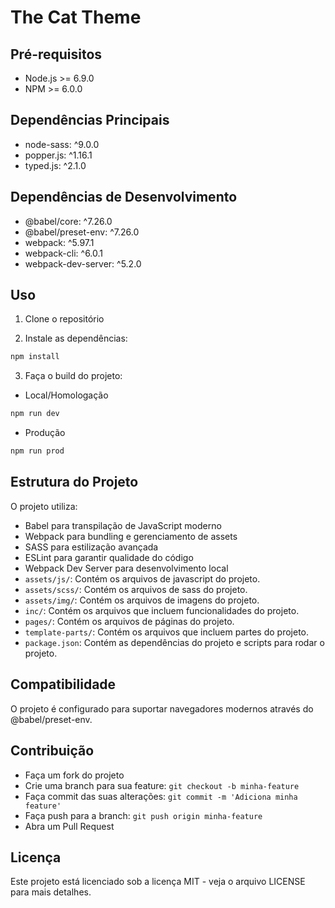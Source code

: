 # The Cat Theme

## Pré-requisitos

- Node.js >= 6.9.0
- NPM >= 6.0.0

## Dependências Principais

- node-sass: ^9.0.0
- popper.js: ^1.16.1 
- typed.js: ^2.1.0

## Dependências de Desenvolvimento

- @babel/core: ^7.26.0
- @babel/preset-env: ^7.26.0
- webpack: ^5.97.1
- webpack-cli: ^6.0.1
- webpack-dev-server: ^5.2.0

## Uso

1. Clone o repositório

2. Instale as dependências:

```bash
npm install
```

3. Faça o build do projeto:

- Local/Homologação
```bash
npm run dev
```

- Produção
```bash
npm run prod
```

## Estrutura do Projeto

O projeto utiliza:
- Babel para transpilação de JavaScript moderno
- Webpack para bundling e gerenciamento de assets
- SASS para estilização avançada
- ESLint para garantir qualidade do código
- Webpack Dev Server para desenvolvimento local
- `assets/js/`: Contém os arquivos de javascript do projeto.
- `assets/scss/`: Contém os arquivos de sass do projeto.
- `assets/img/`: Contém os arquivos de imagens do projeto.
- `inc/`: Contém os arquivos que incluem funcionalidades do projeto.
- `pages/`: Contém os arquivos de páginas do projeto.
- `template-parts/`: Contém os arquivos que incluem partes do projeto.
- `package.json`: Contém as dependências do projeto e scripts para rodar o projeto. 

## Compatibilidade

O projeto é configurado para suportar navegadores modernos através do @babel/preset-env.


## Contribuição

- Faça um fork do projeto
- Crie uma branch para sua feature: `git checkout -b minha-feature`
- Faça commit das suas alterações: `git commit -m 'Adiciona minha feature'`
- Faça push para a branch: `git push origin minha-feature`
- Abra um Pull Request

## Licença  

Este projeto está licenciado sob a licença MIT - veja o arquivo LICENSE para mais detalhes.

